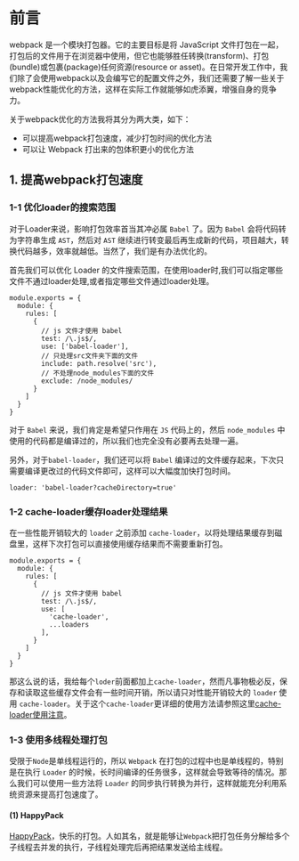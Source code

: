 # 前言

webpack 是一个模块打包器。它的主要目标是将 JavaScript 文件打包在一起，打包后的文件用于在浏览器中使用，但它也能够胜任转换(transform)、打包(bundle)或包裹(package)任何资源(resource or asset)。在日常开发工作中，我们除了会使用webpack以及会编写它的配置文件之外，我们还需要了解一些关于webpack性能优化的方法，这样在实际工作就能够如虎添翼，增强自身的竞争力。

关于webpack优化的方法我将其分为两大类，如下：

- 可以提高webpack打包速度，减少打包时间的优化方法
- 可以让 Webpack 打出来的包体积更小的优化方法

## 1. 提高webpack打包速度

### 1-1 优化loader的搜索范围

对于Loader来说，影响打包效率首当其冲必属 `Babel` 了。因为 `Babel` 会将代码转为字符串生成 `AST`，然后对 `AST` 继续进行转变最后再生成新的代码，项目越大，转换代码越多，效率就越低。当然了，我们是有办法优化的。

首先我们可以优化 Loader 的文件搜索范围，在使用loader时,我们可以指定哪些文件不通过loader处理,或者指定哪些文件通过loader处理。
```
module.exports = {
  module: {
    rules: [
      {
        // js 文件才使用 babel
        test: /\.js$/,
        use: ['babel-loader'],
        // 只处理src文件夹下面的文件
        include: path.resolve('src'),
        // 不处理node_modules下面的文件
        exclude: /node_modules/
      }
    ]
  }
}
```
对于 `Babel` 来说，我们肯定是希望只作用在 `JS` 代码上的，然后 `node_modules` 中使用的代码都是编译过的，所以我们也完全没有必要再去处理一遍。

另外，对于`babel-loader`，我们还可以将 `Babel` 编译过的文件缓存起来，下次只需要编译更改过的代码文件即可，这样可以大幅度加快打包时间。
```
loader: 'babel-loader?cacheDirectory=true'
```
### 1-2 cache-loader缓存loader处理结果

在一些性能开销较大的 `loader` 之前添加 `cache-loader`，以将处理结果缓存到磁盘里，这样下次打包可以直接使用缓存结果而不需要重新打包。
```
module.exports = {
  module: {
    rules: [
      {
        // js 文件才使用 babel
        test: /\.js$/,
        use: [
          'cache-loader',
          ...loaders
        ],
      }
    ]
  }
}
```
那这么说的话，我给每个`loder`前面都加上`cache-loader`，然而凡事物极必反，保存和读取这些缓存文件会有一些时间开销，所以请只对性能开销较大的 `loader` 使用 `cache-loader`。关于这个`cache-loader`更详细的使用方法请参照这里[cache-loader使用注意](https://www.webpackjs.com/loaders/cache-loader/)。

### 1-3 使用多线程处理打包

受限于`Node`是单线程运行的，所以 `Webpack` 在打包的过程中也是单线程的，特别是在执行 `Loader` 的时候，长时间编译的任务很多，这样就会导致等待的情况。那么我们可以使用一些方法将 `Loader` 的同步执行转换为并行，这样就能充分利用系统资源来提高打包速度了。

#### (1) HappyPack

[HappyPack](https://github.com/amireh/happypack)，快乐的打包。人如其名，就是能够让`Webpack`把打包任务分解给多个子线程去并发的执行，子线程处理完后再把结果发送给主线程。







